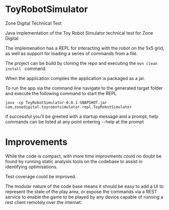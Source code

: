 # ToyRobotSimulator
Zone Digital Technical Test

Java implementation of the Toy Robot Simulator technical test for Zone Digital

The implemenation has a REPL for interacting with the robot on the 5x5 grid, as well as support for loading a series of
commands from a file.

The project can be build by cloning the repo and executing the  ``` mvn clean install  ``` command.

When the application compiles the application is packaged as a jar.

To run the app via the command line navigate to the generated target folder and execute the following command to start the REPL

 ``` java -cp ToyRobotSimulator-0.0.1-SNAPSHOT.jar com.zonedigital.toyrobotsimulator.repl.ToyRobotSimulator  ```

if successful you'll be greeted with a startup message and a prompt, help commands can be listed at any point entering --help at
the prompt

# Improvements
While the code is compact, with more time improvments could no doubt be found by running static analysis tools on the codebase to assist in identifying optimisations.

Test coverage could be improved.

The modular nature of the code base means it should be easy to add a UI to represent the state of the play area, or expose the 
commands via a REST service to enable the game to be played by any device capable of running a rest client remotely over the internet.
